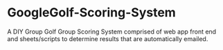 # GoogleGolf-Scoring-System
A DIY Group Golf Group Scoring System comprised of web app front end and sheets/scripts to determine results that are automatically emailed.


